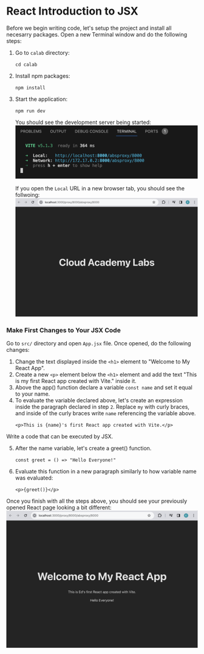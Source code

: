# React Introduction to JSX

Before we begin writing code, let's setup the project and install all necesarry packages.
Open a new Terminal window and do the following steps:

1. Go to `calab` directory:
    ```
    cd calab
    ```
2. Install npm packages:
    ```
    npm install
    ```
3. Start the application:
    ```
    npm run dev
    ```
    You should see the development server being started:
    [![Started](resources/started.png)]() 

    If you open the `Local` URL in a new browser tab, you should see the follwoing:
    [![Initial](resources/initial_screen.png)]()     
    


### Make First Changes to Your JSX Code

Go to `src/` directory and open `App.jsx` file. Once opened, do the following changes:

1. Change the text displayed inside the `<h1>` element to "Welcome to My React App".
2. Create a new `<p>` element below the `<h1>` element and add the text "This is my first React app created with Vite." inside it.
3. Above the app() function declare a variable `const name` and set it equal to your name.
4. To evaluate the variable declared above, let's create an expression inside the paragraph declared in step `2`. Replace `my` with curly braces, and inside of the curly braces write `name` referencing the variable above.
    ```
    <p>This is {name}'s first React app created with Vite.</p>
    ```

Write a code that can be executed by JSX.

5. After the name variable, let's create a greet() function.
    ```
    const greet = () => "Hello Everyone!"
    ```
6. Evaluate this function in a new paragraph similarly to how variable name was evaluated:
    ```
    <p>{greet()}</p>
    ```

Once you finish with all the steps above, you should see your previously opened React page looking a bit different:
[![Initial](resources/edited_screen.png)]()  



